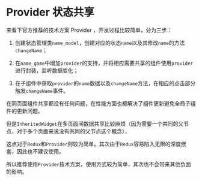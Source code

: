 # Provider 状态共享来看下官方推荐的技术方案 Provider ，开发过程比较简单，分为三步：1. 创建状态管理类`name_model`，创建对应的状态`name`以及其修改`name`的方法`changeName`；2. 在`name_game`中增加`provider`的支持，并将相应需要共享的组件使用`provider`进行封装，监听数据变化；3. 在子组件中获取`provider`的`name`数据以及`changeName`方法，在相应的点击部分触发`changeName`事件。在同页面组件共享都没有任何问题，在性能方面也都解决了组件更新避免全局子组件的更新问题。但是`InheritedWidget`在多页面间数据共享比较麻烦（因为需要一个共同的父节点，对于多个页面来说没有共同的父节点这个概念），这点对于`Redux`和`Provider`则较为简单。其次由于`Redux`容易陷入无限的深度嵌套，因此也不建议使用。所以推荐使用`Provider`技术方案，使用方式较为简单，其次也不会带来其他负面的影响。